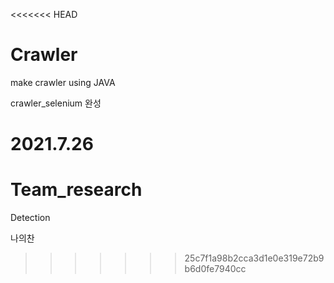 <<<<<<< HEAD
# Crawler
make crawler using JAVA

crawler_selenium 완성

2021.7.26
=======
# Team_research
Detection

나의찬 
>>>>>>> 25c7f1a98b2cca3d1e0e319e72b9b6d0fe7940cc
